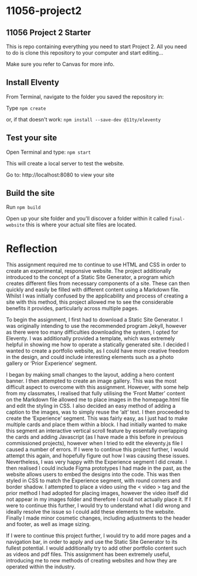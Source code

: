 # 11056-project2

## 11056 Project 2 Starter

This is repo containing everything you need to start Project 2. All you need to do is clone this repository to your computer and start editing...

Make sure you refer to Canvas for more info.

## Install Elventy
From Terminal, navigate to the folder you saved the repository in:

Type `npm create`

or, if that doesn't work: `npm install --save-dev @11ty/eleventy`

## Test your site

Open Terminal and type: `npm start`

This will create a local server to test the website.

Go to: http://localhost:8080 to view your site

## Build the site

Run `npm build`

Open up your site folder and you'll discover a folder within it called `final-website` this is where your actual site files are located. 

# Reflection
This assignment required me to continue to use HTML and CSS in order to create an experimental, responsive website. The project additionally introduced to the concept of a Static Site Generator, a program which creates different files from necessary components of a site. These can then quickly and easily be filled with different content using a Markdown file. Whilst I was initially confused by the applicability and process of creating a site with this method, this project allowed me to see the considerable benefits it provides, particularly across multiple pages. 

To begin the assignment, I first had to download a Static Site Generator. I was originally intending to use the recommended program Jekyll, however as there were too many difficulties downloading the system, I opted for Eleventy. I was additionally provided a template, which was extremely helpful in showing me how to operate a statically generated site. I decided I wanted to create a portfolio website, as I could have more creative freedom in the design, and could include interesting elements such as a photo gallery or ‘Prior Experience’ segment. 

I began by making small changes to the layout, adding a hero content banner. I then attempted to create an image gallery. This was the most difficult aspect to overcome with this assignment. However, with some help from my classmates, I realised that fully utilising the ‘Front Matter’ content on the Markdown file allowed me to place images in the homepage.html file and edit the styling in CSS. I also decided an easy method of adding a caption to the images, was to simply reuse the ‘alt’ text. I then proceeded to create the ‘Experience’ segment. This was fairly easy, as I just had to make multiple cards and place them within a block. I had initially wanted to make this segment an interactive vertical scroll feature by essentally overlapping the cards and adding Javascript (as I have made a this before in previous commissioned projects), however when I tried to edit the eleventy.js file I caused a number of errors. If I were to continue this project further, I would attempt this again, and hopefully figure out how I was causing these issues. Nevertheless, I was very happy with the Experience segment I did create. I then realised I could include Figma prototypes I had made in the past, as the website allows users to embed the designs into the code. This was then styled in CSS to match the Experience segment, with round corners and border shadow. I attempted to place a video using the < video > tag and the prior method I had adopted for placing images, however the video itself did not appear in my images folder and therefore I could not actually place it. If I were to continue this further, I would try to understand what I did wrong and ideally resolve the issue so I could add these elements to the website. Finally I made minor cosmetic changes, including adjustments to the header and footer, as well as image sizing. 

If I were to continue this project further, I would try to add more pages and a navigation bar, in order to apply and use the Static Site Generator to its fullest potential. I would additionally try to add other portfolio content such as videos and pdf files. This assignment has been extremely useful, introducing me to new methods of creating websites and how they are operated within the industry. 